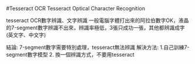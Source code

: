 #Tesseract OCR 
Tesseract Optical Character Recognition

tesseract OCR數字辨識、文字辨識
一般電腦字體打出來的阿拉伯數字OK，液晶的7-segment數字辨識不出來，辨識率極低，3張只成功一張，其他都辨識成字(英文字、中文字)

結論: 7-segment數字需要特別處理，tesseract無法辨識
解決方法: 1.自己訓練7-segment數字模型  2. 換一個辨識方式，不要用tesseract



